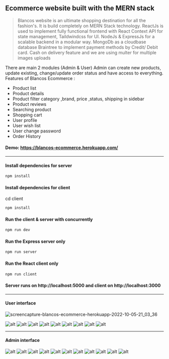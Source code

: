 ## Ecommerce website built with the MERN stack

> Blancos website is an ultimate shopping destination for all the fashion's. It is build completely on MERN Stack technology. ReactJs is used to implement fully functional frontend with React Context API for state management, Taildwindcss for UI. NodeJs & ExpressJs for a scalable backend in a modular way. MongoDb as a cloudbase database Braintree to implement payment methods by Credit/ Debit card. Cash on delivery feature and we are using multer for multiple images uploads

There are main 2 modules (Admin & User)
Admin can create new products, update existing, change/update order status and have access to everything.
Features of Blancos Ecommerce :

-  Product list
-  Product details
-  Product filter category ,brand, price ,status, shipping in sidebar
-  Product reviews
-  Searching product
-  Shopping cart
-  User profile
-  User wish list
-  User change password
-  Order History

#### Demo: https://blancos-ecommerce.herokuapp.com/

<hr/>

#### Install dependencies for server

```sh
npm install
```

#### Install dependencies for client

cd client

```sh
npm install
```

#### Run the client & server with concurrently

```sh
npm run dev
```

#### Run the Express server only

```sh
npm run server
```

#### Run the React client only

```sh
npm run client
```

#### Server runs on http://localhost:5000 and client on http://localhost:3000

<hr/>

#### User interface
![screencapture-blancos-ecommerce-herokuapp-2022-10-05-21_03_36](https://user-images.githubusercontent.com/78254137/194117863-1e7b0fbc-4eb4-481d-87e0-67d6597943f6.png)

![alt](https://res.cloudinary.com/imkhanh/image/upload/v1664978972/blancos-ecommerce/screencapture-blancos-ecommerce-herokuapp-2022-10-05-21_03_36_sgmwsy.png)
![alt](https://res.cloudinary.com/imkhanh/image/upload/v1664978964/blancos-ecommerce/screencapture-blancos-ecommerce-herokuapp-shop-2022-10-05-21_03_08_xbqqgu.png)
![alt](https://res.cloudinary.com/imkhanh/image/upload/v1664978964/blancos-ecommerce/screencapture-blancos-ecommerce-herokuapp-shop-product-detail-63370a628b601e2a5be353d6-2022-10-05-21_05_20_ypunrd.png)
![alt](https://res.cloudinary.com/imkhanh/image/upload/v1664978989/blancos-ecommerce/A%CC%89nh_chu%CC%A3p_Ma%CC%80n_hi%CC%80nh_2022-10-05_lu%CC%81c_21.06.32_wp1lag.png)
![alt](https://res.cloudinary.com/imkhanh/image/upload/v1664978963/blancos-ecommerce/screencapture-blancos-ecommerce-herokuapp-checkout-2022-10-05-21_07_02_goh2gs.png)
![alt](https://res.cloudinary.com/imkhanh/image/upload/v1664978964/blancos-ecommerce/screencapture-blancos-ecommerce-herokuapp-user-profile-2022-10-05-21_07_21_lvobl4.png)
![alt](https://res.cloudinary.com/imkhanh/image/upload/v1664978963/blancos-ecommerce/screencapture-blancos-ecommerce-herokuapp-user-order-list-2022-10-05-21_07_57_qr0e4d.png)
![alt](https://res.cloudinary.com/imkhanh/image/upload/v1664978963/blancos-ecommerce/screencapture-blancos-ecommerce-herokuapp-user-change-password-2022-10-05-21_08_06_onekbo.png)
![alt](https://res.cloudinary.com/imkhanh/image/upload/v1664978964/blancos-ecommerce/screencapture-blancos-ecommerce-herokuapp-user-wish-list-2022-10-05-21_07_40_gvxtns.png)

<hr/>

#### Admin interface

![alt](https://res.cloudinary.com/imkhanh/image/upload/v1664897361/blancos-ecommerce/A%CC%89nh_chu%CC%A3p_Ma%CC%80n_hi%CC%80nh_2022-10-04_lu%CC%81c_22.27.05_yeiazj.png)
![alt](https://res.cloudinary.com/imkhanh/image/upload/v1664897594/blancos-ecommerce/A%CC%89nh_chu%CC%A3p_Ma%CC%80n_hi%CC%80nh_2022-10-04_lu%CC%81c_22.31.13_ysdek7.png)
![alt](https://res.cloudinary.com/imkhanh/image/upload/v1664897594/blancos-ecommerce/A%CC%89nh_chu%CC%A3p_Ma%CC%80n_hi%CC%80nh_2022-10-04_lu%CC%81c_22.31.38_oqplid.png)
![alt](https://res.cloudinary.com/imkhanh/image/upload/v1664898213/blancos-ecommerce/A%CC%89nh_chu%CC%A3p_Ma%CC%80n_hi%CC%80nh_2022-10-04_lu%CC%81c_22.41.21_yous6d.png)
![alt](https://res.cloudinary.com/imkhanh/image/upload/v1664898214/blancos-ecommerce/A%CC%89nh_chu%CC%A3p_Ma%CC%80n_hi%CC%80nh_2022-10-04_lu%CC%81c_22.41.32_bmqohl.png)
![alt](https://res.cloudinary.com/imkhanh/image/upload/v1664898213/blancos-ecommerce/A%CC%89nh_chu%CC%A3p_Ma%CC%80n_hi%CC%80nh_2022-10-04_lu%CC%81c_22.41.40_o0ujmn.png)
![alt](https://res.cloudinary.com/imkhanh/image/upload/v1664898213/blancos-ecommerce/A%CC%89nh_chu%CC%A3p_Ma%CC%80n_hi%CC%80nh_2022-10-04_lu%CC%81c_22.41.48_mmu1qh.png)
![alt](https://res.cloudinary.com/imkhanh/image/upload/v1664898213/blancos-ecommerce/A%CC%89nh_chu%CC%A3p_Ma%CC%80n_hi%CC%80nh_2022-10-04_lu%CC%81c_22.42.02_zm3lrj.png)
![alt](https://res.cloudinary.com/imkhanh/image/upload/v1664898213/blancos-ecommerce/A%CC%89nh_chu%CC%A3p_Ma%CC%80n_hi%CC%80nh_2022-10-04_lu%CC%81c_22.42.08_btwgdd.png)
![alt](https://res.cloudinary.com/imkhanh/image/upload/v1664898214/blancos-ecommerce/A%CC%89nh_chu%CC%A3p_Ma%CC%80n_hi%CC%80nh_2022-10-04_lu%CC%81c_22.42.19_jypqx4.png)
![alt](https://res.cloudinary.com/imkhanh/image/upload/v1664898214/blancos-ecommerce/A%CC%89nh_chu%CC%A3p_Ma%CC%80n_hi%CC%80nh_2022-10-04_lu%CC%81c_22.42.30_lf1eyi.png)
